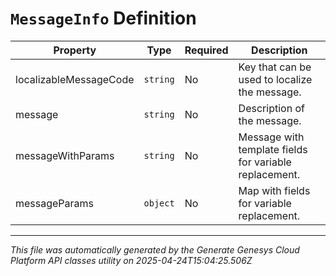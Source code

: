 # `MessageInfo` Definition

| Property | Type | Required | Description |
|----------|------|----------|-------------|
| localizableMessageCode | `string` | No | Key that can be used to localize the message. |
| message | `string` | No | Description of the message. |
| messageWithParams | `string` | No | Message with template fields for variable replacement. |
| messageParams | `object` | No | Map with fields for variable replacement. |

---

*This file was automatically generated by the Generate Genesys Cloud Platform API classes utility on 2025-04-24T15:04:25.506Z*